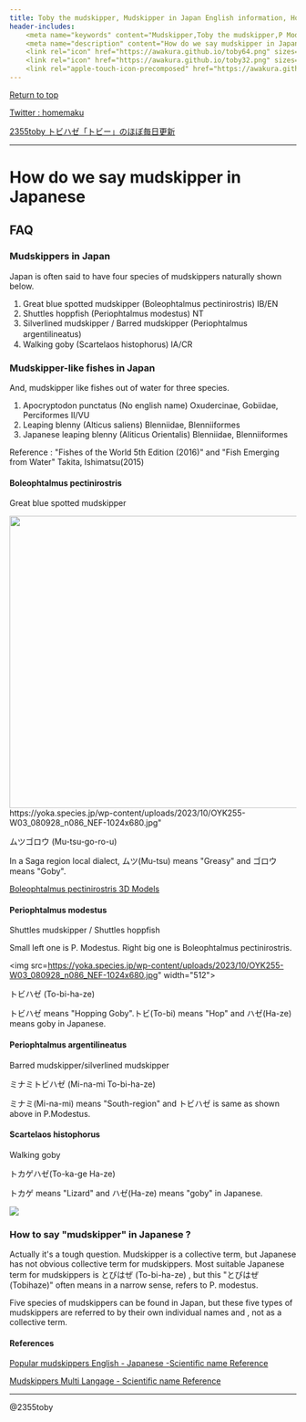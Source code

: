 ```yaml
---
title: Toby the mudskipper, Mudskipper in Japan English information, How do we say mudskipper in Japanese
header-includes:
	<meta name="keywords" content="Mudskipper,Toby the mudskipper,P Modestus,Japanese,2355Toby" />
	<meta name="description" content="How do we say mudskipper in Japanese?" />
	<link rel="icon" href="https://awakura.github.io/toby64.png" sizes="64x64" type="image/png" /> 
	<link rel="icon" href="https://awakura.github.io/toby32.png" sizes="32x32" type="image/png" />  
	<link rel="apple-touch-icon-precomposed" href="https://awakura.github.io/toby150.png" />
---
```


[Return to top](https://awakura.github.io/)

[Twitter : homemaku](https://x.com/homemaku)

[2355toby トビハゼ「トビー」のほぼ毎日更新](https://www.youtube.com/channel/UCFq06QurrYT58m7wzqy1MZQ)

___

# How do we say mudskipper in Japanese



## FAQ

### Mudskippers in Japan

Japan is often said to have four species of mudskippers naturally shown below.

1. Great blue spotted mudskipper (Boleophtalmus pectinirostris)  IB/EN
1. Shuttles hoppfish (Periophtalmus modestus) NT
1. Silverlined mudskipper / Barred mudskipper (Periophtalmus argentilineatus)　
1. Walking goby (Scartelaos histophorus) IA/CR

### Mudskipper-like fishes in Japan

And, mudskipper like fishes out of water for three species.

1. Apocryptodon punctatus (No english name) Oxudercinae, Gobiidae, Perciformes II/VU
1. Leaping blenny (Alticus saliens) Blenniidae,	Blenniiformes
1. Japanese leaping blenny (Aliticus Orientalis) Blenniidae, Blenniiformes

Reference : "Fishes of the World 5th Edition (2016)" and "Fish Emerging from Water" Takita, Ishimatsu(2015)

#### Boleophtalmus pectinirostris

Great blue spotted mudskipper

<img src="https://yoka.species.jp/wp-content/uploads/2023/10/OYK255-W02_080928_n112_NEF-1024x683.jpg" width="512">
https://yoka.species.jp/wp-content/uploads/2023/10/OYK255-W03_080928_n086_NEF-1024x680.jpg" 

ムツゴロウ (Mu-tsu-go-ro-u)

In a Saga region local dialect, ムツ(Mu-tsu) means "Greasy" and ゴロウ means "Goby".

[Boleophtalmus pectinirostris 3D Models](https://yoka.species.jp/archives/41)


#### Periophtalmus modestus

Shuttles mudskipper / Shuttles hoppfish

Small left one is P. Modestus. Right big one is Boleophtalmus pectinirostris.

<img src=https://yoka.species.jp/wp-content/uploads/2023/10/OYK255-W03_080928_n086_NEF-1024x680.jpg"  width="512">


トビハゼ (To-bi-ha-ze)

トビハゼ means "Hopping Goby".トビ(To-bi) means "Hop" and ハゼ(Ha-ze) means goby in Japanese.

#### Periophtalmus argentilineatus

Barred mudskipper/silverlined mudskipper

ミナミトビハゼ (Mi-na-mi To-bi-ha-ze)

ミナミ(Mi-na-mi) means "South-region" and トビハゼ is same as shown above in P.Modestus.

#### Scartelaos histophorus

Walking goby

トカゲハゼ(To-ka-ge Ha-ze)

トカゲ means "Lizard" and ハゼ(Ha-ze) means "goby" in Japanese.

<img src="https://lh3.googleusercontent.com/proxy/ckIZ4jXErU_fXTEFXyY0dG08DXbTBrIuBMTQ7Nz8s3r3qirqtEDuipH-WgCPhDGqvAuIATqBT9WiP-wbwpEkP6SnNzpMcVlyE9N4pt_BYeBnsDe34oNC0C9jtahEVvqRHmiWicCg9B1lwAP0fI54RZtQZw">


### How to say "mudskipper" in Japanese ?

Actually it's a tough question.
Mudskipper is a collective term, but Japanese has not obvious collective term for mudskippers.
Most suitable Japanese term for mudskippers is とびはぜ (To-bi-ha-ze) , but this "とびはぜ(Tobihaze)" often means in a narrow sense, refers to P. modestus.

Five species of mudskippers can be found in Japan, but these five types of mudskippers are referred to by their own individual names and , not as a collective term.



#### References

[Popular mudskippers English - Japanese -Scientific name Reference](https://awakura.github.io/toby/speciesMain.html)

[Mudskippers Multi Langage - Scientific name Reference](https://awakura.github.io/toby/species.html)


---

@2355toby

